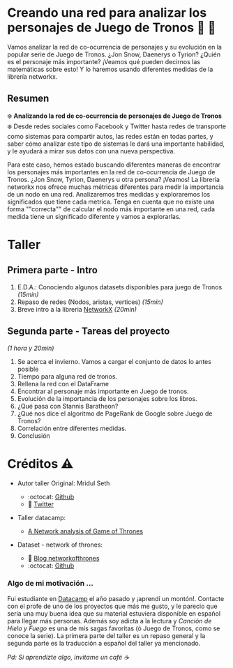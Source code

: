 # Creando una red para analizar los personajes de Juego de Tronos :dragon_face: :wolf:

Vamos analizar la red de co-ocurrencia de personajes y su evolución en la popular serie de Juego de Tronos. ¿Jon Snow, Daenerys o Tyrion? ¿Quién es el personaje más importante? ¡Veamos qué pueden decirnos las matemáticas sobre esto! Y lo haremos usando diferentes medidas de la librería networkx.

## Resumen

:snowflake: **Analizando la red de co-ocurrencia de personajes de Juego de Tronos** :snowflake:
Desde redes sociales como Facebook y Twitter hasta redes de transporte como sistemas para compartir autos, las redes están en todas partes, y saber cómo analizar este tipo de sistemas le dará una importante habilidad, y le ayudará a mirar sus datos con una nueva perspectiva.

Para este caso, hemos estado buscando diferentes maneras de encontrar los personajes más importantes en la red de co-ocurrencia de Juego de Tronos. ¿Jon Snow, Tyrion, Daenerys u otra persona? ¡Veamos! La librería networkx nos ofrece muchas métricas diferentes para medir la importancia de un nodo en una red. Analizaremos tres medidas y exploraremos los significados que tiene cada metrica. Tenga en cuenta que no existe una forma ""correcta"" de calcular el nodo más importante en una red, cada medida tiene un significado diferente y vamos a explorarlas.

# Taller 

## Primera parte - Intro

1. E.D.A.: Conociendo algunos datasets disponibles para juego de Tronos *(15min)*
2. Repaso de redes (Nodos, aristas, vertices) *(15min)*
3. Breve intro a la libreria [NetworkX](https://networkx.github.io/) *(20min)*

## Segunda parte - Tareas del proyecto 

*(1 hora y 20min)*

1. Se acerca el invierno. Vamos a cargar el conjunto de datos lo antes posible
2. Tiempo para alguna red de tronos.
3. Rellena la red con el DataFrame
4. Encontrar al personaje más importante en Juego de tronos.
5. Evolución de la importancia de los personajes sobre los libros.
6. ¿Qué pasa con Stannis Baratheon?
7. ¿Qué nos dice el algoritmo de PageRank de Google sobre Juego de Tronos?
8. Correlación entre diferentes medidas.
9. Conclusión

# Créditos :warning:

- Autor taller Original: Mridul Seth
    - :octocat: [Github](https://github.com/MridulS/pydata-networkx)
    - :blue_book: [Twitter](@Mridul_Seth)

- Taller datacamp:
    - [A Network analysis of Game of Thrones](https://www.datacamp.com/projects/76)

- Dataset - network of thrones:
    - :bookmark_tabs: [Blog networkofthrones](https://networkofthrones.wordpress.com/)
    - :octocat: [Github](https://github.com/mathbeveridge/asoiaf)


### Algo de mi motivación ...  

Fui estudiante en [Datacamp](https://www.datacamp.com/) el año pasado y ¡aprendí un montón!. Contacte con el profe de uno de los proyectos que más me gusto, y le parecio que seria una muy buena idea que su material estuviera disponible en español para llegar más personas. Además soy adicta a la lectura y *Canción de Hielo y Fuego* es una de mis sagas favoritas (ó Juego de Tronos, como se conoce la serie). La primera parte del taller es un repaso general y la segunda parte es la traducción a español del taller ya mencionado.

*Pd: Si aprendizte algo, invitame un café :coffee:*

